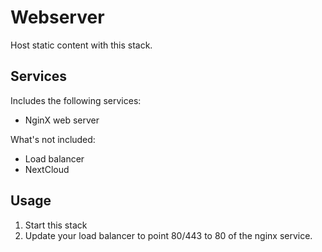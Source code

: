 Webserver
=========
Host static content with this stack.

Services
--------
Includes the following services:
- NginX web server

What's not included:
- Load balancer
- NextCloud

Usage
-----
1. Start this stack
2. Update your load balancer to point 80/443 to 80 of the nginx service.
